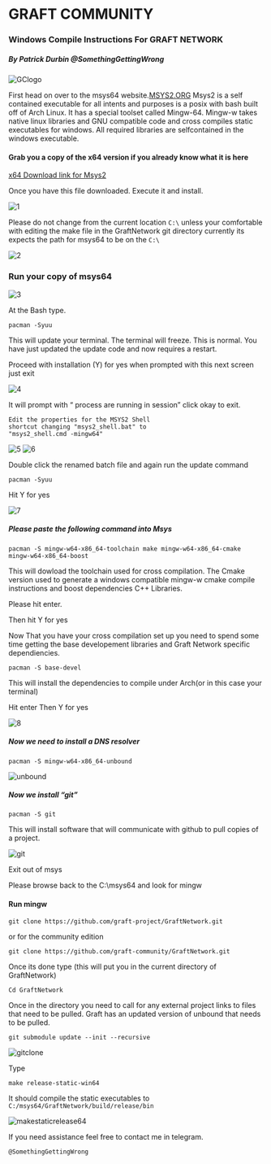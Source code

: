 
# GRAFT COMMUNITY
### Windows Compile Instructions For GRAFT NETWORK
##### By Patrick Durbin @SomethingGettingWrong
![GClogo](https://github.com/Patrickdurbin/docs/blob/Windows-Compile/windows-compile-images/GClogo.jpg)

First head on over to the msys64 website.[MSYS2.ORG](https://www.msys2.org/)
Msys2 is a self contained executable for all intents and purposes is a posix with
bash built off of Arch Linux. It has a special toolset called Mingw-64. Mingw-w
takes native linux libraries and GNU compatible code and cross compiles static
executables for windows. All required libraries are selfcontained in the windows
executable.

#### Grab you a copy of the x64 version if you already know what it is here

[x64 Download link for Msys2](http://repo.msys2.org/distrib/x86_64/msys2-x86_64-20180531.exe)


Once you have this file downloaded. Execute it and install.

![1](https://github.com/Patrickdurbin/docs/blob/Windows-Compile/windows-compile-images/1.jpg)

Please do not change from the current location `C:\` unless your comfortable with
editing the make file in the GraftNetwork git directory currently its expects the
path for msys64 to be on the `C:\`

![2](https://github.com/Patrickdurbin/docs/blob/Windows-Compile/windows-compile-images/2.jpg)
### Run your copy of msys64

![3](https://github.com/Patrickdurbin/docs/blob/Windows-Compile/windows-compile-images/3.jpg)

At the Bash type.
```
pacman -Syuu
```

This will update your terminal. The terminal will freeze. This is normal. You have
just updated the update code and now requires a restart.

Proceed with installation (Y) for yes when prompted with this next screen just exit


![4](https://github.com/Patrickdurbin/docs/blob/Windows-Compile/windows-compile-images/4.jpg)

It will prompt with “ process are running in session” click okay to exit.

```
Edit the properties for the MSYS2 Shell
shortcut changing "msys2_shell.bat" to
"msys2_shell.cmd -mingw64"
```
![5](https://github.com/Patrickdurbin/docs/blob/Windows-Compile/windows-compile-images/5.jpg)
![6](https://github.com/Patrickdurbin/docs/blob/Windows-Compile/windows-compile-images/6.jpg)

Double click the renamed batch file and again run the update command
```
pacman -Syuu
```
Hit Y for yes

![7](https://github.com/Patrickdurbin/docs/blob/Windows-Compile/windows-compile-images/7.jpg)


##### Please paste the following command into Msys
```
pacman -S mingw-w64-x86_64-toolchain make mingw-w64-x86_64-cmake
mingw-w64-x86_64-boost
```
This will dowload the toolchain used for cross compilation. The
Cmake version used to generate a windows compatible mingw-w
cmake compile instructions and boost dependencies C++ Libraries.

Please hit
enter.

Then hit Y
for yes

Now That you have your cross compilation set up you need to
spend some time getting the base developement libraries and
Graft Network specific dependiencies.
```
pacman -S base-devel
```
This will install the dependencies to compile under Arch(or in
this case your terminal)

Hit enter Then Y for yes

![8](https://github.com/Patrickdurbin/docs/blob/Windows-Compile/windows-compile-images/8.jpg)

##### Now we need to install a DNS resolver
```
pacman -S mingw-w64-x86_64-unbound
```
![unbound](https://github.com/Patrickdurbin/docs/blob/Windows-Compile/windows-compile-images/unbound.jpg)

##### Now we install “git”
```
pacman -S git
```
This will install software that will communicate with github to pull
copies of a project.

![git](https://github.com/Patrickdurbin/docs/blob/Windows-Compile/windows-compile-images/git.jpg)

Exit out of msys

Please browse back to the C:\msys64 and look for mingw

#### Run mingw
```
git clone https://github.com/graft-project/GraftNetwork.git
```
or for the community edition
```
git clone https://github.com/graft-community/GraftNetwork.git
```

Once its done type (this will put you in the current directory of
GraftNetwork)

`Cd GraftNetwork`

Once in the directory you need to call for any external project links
to files that need to be pulled. Graft has an updated version of
unbound that needs to be pulled.
```
git submodule update --init --recursive
```

![gitclone](https://github.com/Patrickdurbin/docs/blob/Windows-Compile/windows-compile-images/gitclone.jpg)

Type
```
make release-static-win64
```
It should compile the static executables to
`C:/msys64/GraftNetwork/build/release/bin`

![makestaticrelease64](https://github.com/Patrickdurbin/docs/blob/Windows-Compile/windows-compile-images/makestaticrelease64.jpg)

If you need assistance feel free to contact me in telegram.

`@SomethingGettingWrong`


